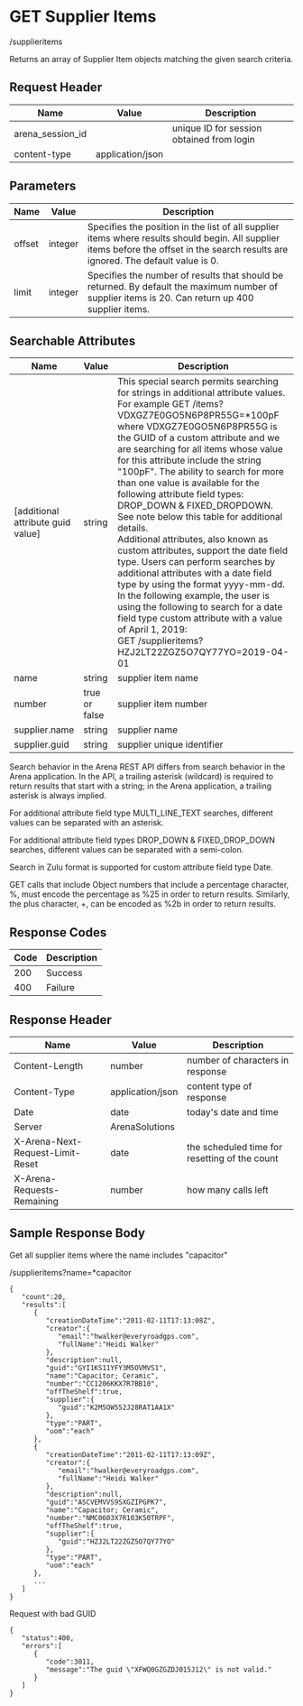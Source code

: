 # GET Supplier Items
/supplieritems

Returns an array of Supplier Item objects matching the given search criteria.

## Request Header

| Name<br> | Value<br> | Description<br> |
|  --- |  --- |  --- | 
| arena_session_id<br> |   | unique ID for session obtained from login<br> |
| content-type<br> | application/json<br> |   |

## Parameters

| Name<br> | Value<br> | Description<br> |
|  --- |  --- |  --- | 
| offset<br> | integer<br> | Specifies the position in the list of all supplier items where results should begin. All supplier items before the offset in the search results are ignored. The default value is 0.<br> |
| limit<br> | integer<br> | Specifies the number of results that should be returned. By default the maximum number of supplier items is 20. Can return up 400 supplier items.<br> |

## Searchable Attributes

| Name<br> | Value<br> | Description<br> |
|  --- |  --- |  --- | 
| \[additional attribute guid value\]<br> | string<br> | This special search permits searching for strings in additional attribute values. For example GET /items?VDXGZ7E0GO5N6P8PR55G=\*100pF where VDXGZ7E0GO5N6P8PR55G is the GUID of a custom attribute and we are searching for all items whose value for this attribute include the string "100pF". The ability to search for more than one value is available for the following attribute field types: DROP_DOWN & FIXED_DROPDOWN. See note below this table for additional details.<br>Additional attributes, also known as custom attributes, support the date field type. Users can perform searches by additional attributes with a date field type by using the format yyyy-mm-dd. In the following example, the user is using the following to search for a date field type custom attribute with a value of April 1, 2019:<br>GET /supplieritems?HZJ2LT22ZGZ5O7QY77YO=2019-04-01<br> |
| name<br> | string<br> | supplier item name<br> |
| number<br> | true or false<br> | supplier item number<br> |
| supplier.name<br> | string<br> | supplier name<br> |
| supplier.guid<br> | string<br> | supplier unique identifier<br> |

Search behavior in the Arena REST API differs from search behavior in the Arena application. In the API, a trailing asterisk \(wildcard\) is required to return results that start with a string; in the Arena application, a trailing asterisk is always implied.

For additional attribute field type MULTI_LINE_TEXT searches, different values can be  separated with an asterisk.

For additional attribute field types DROP_DOWN & FIXED_DROP_DOWN searches, different values can be separated with a semi-colon.

Search in Zulu format is supported for custom attribute field type Date.

GET calls that include Object numbers that include a percentage character, %, must encode the percentage as %25 in order to return results. Similarly, the plus character, \+, can be encoded as %2b in order to return results.

## Response Codes

| Code<br> | Description<br> |
|  --- |  --- | 
| 200<br> | Success<br> |
| 400<br> | Failure<br> |

## Response Header

| Name<br> | Value<br> | Description<br> |
|  --- |  --- |  --- | 
| Content-Length<br> | number<br> | number of characters in response<br> |
| Content-Type<br> | application/json<br> | content type of response<br> |
| Date<br> | date<br> | today's date and time<br> |
| Server<br> | ArenaSolutions<br> |   |
| X-Arena-Next-Request-Limit-Reset<br> | date<br> | the scheduled time for resetting of the count<br> |
| X-Arena-Requests-Remaining<br> | number<br> | how many calls left<br> |

## Sample Response Body
Get all supplier items where the name includes "capacitor"

/supplieritems?name=\*capacitor

```
{
   "count":20,
   "results":[
      {
         "creationDateTime":"2011-02-11T17:13:08Z",
         "creator":{
            "email":"hwalker@everyroadgps.com",
            "fullName":"Heidi Walker"
         },
         "description":null,
         "guid":"GYI1KS11YFY3M5OVMVS1",
         "name":"Capacitor; Ceramic",
         "number":"CC1206KKX7R7BB10",
         "offTheShelf":true,
         "supplier":{
            "guid":"K2M5OW552J28RAT1AA1X"
         },
         "type":"PART",
         "uom":"each"
      },
      {
         "creationDateTime":"2011-02-11T17:13:09Z",
         "creator":{
            "email":"hwalker@everyroadgps.com",
            "fullName":"Heidi Walker"
         },
         "description":null,
         "guid":"ASCVEMVVS9SXGZIPGPK7",
         "name":"Capacitor; Ceramic",
         "number":"NMC0603X7R103K50TRPF",
         "offTheShelf":true,
         "supplier":{
            "guid":"HZJ2LT22ZGZ5O7QY77YO"
         },
         "type":"PART",
         "uom":"each"
      },
      ...
   ]
}
```
Request with bad GUID

```
{  
   "status":400,
   "errors":[  
      {  
         "code":3011,
         "message":"The guid \"XFWQ0GZGZDJ015J12\" is not valid."
      }
   ]
}
```
